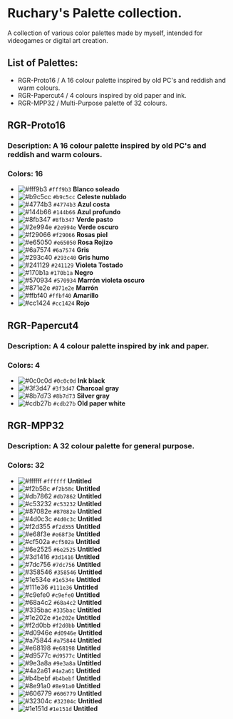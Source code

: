# **Ruchary's Palette collection.**
A collection of various color palettes made by myself, intended for videogames or digital art creation.

## List of Palettes:
* RGR-Proto16 / A 16 colour palette inspired by old PC's and reddish and warm colours. 
* RGR-Papercut4 / 4 colours inspired by old paper and ink.
* RGR-MPP32 / Multi-Purpose palette of 32 colours.

## RGR-Proto16
### Description: A 16 colour palette inspired by old PC's and reddish and warm colours.
### Colors: 16

* ![#fff9b3](https://placehold.co/15x15/fff9b3/fff9b3.png) `#fff9b3`	**Blanco soleado**
* ![#b9c5cc](https://placehold.co/15x15/b9c5cc/b9c5cc.png) `#b9c5cc`	**Celeste nublado**
* ![#4774b3](https://placehold.co/15x15/4774b3/4774b3.png) `#4774b3`	**Azul costa**
* ![#144b66](https://placehold.co/15x15/144b66/144b66.png) `#144b66`	**Azul profundo**
* ![#8fb347](https://placehold.co/15x15/8fb347/8fb347.png) `#8fb347`	**Verde pasto**
* ![#2e994e](https://placehold.co/15x15/2e994e/2e994e.png) `#2e994e`	**Verde oscuro**
* ![#f29066](https://placehold.co/15x15/f29066/f29066.png) `#f29066`	**Rosas piel**
* ![#e65050](https://placehold.co/15x15/e65050/e65050.png) `#e65050`	**Rosa Rojizo**
* ![#6a7574](https://placehold.co/15x15/6a7574/6a7574.png) `#6a7574`	**Gris**
* ![#293c40](https://placehold.co/15x15/293c40/293c40.png) `#293c40`	**Gris humo**
* ![#241129](https://placehold.co/15x15/241129/241129.png) `#241129`	**Violeta Tostado**
* ![#170b1a](https://placehold.co/15x15/170b1a/170b1a.png) `#170b1a`	**Negro**
* ![#570934](https://placehold.co/15x15/570934/570934.png) `#570934`	**Marrón violeta oscuro**
* ![#871e2e](https://placehold.co/15x15/871e2e/871e2e.png) `#871e2e`	**Marrón**
* ![#ffbf40](https://placehold.co/15x15/ffbf40/ffbf40.png) `#ffbf40`	**Amarillo**
* ![#cc1424](https://placehold.co/15x15/cc1424/cc1424.png) `#cc1424`	**Rojo**

## RGR-Papercut4
### Description: A 4 colour palette inspired by ink and paper.
### Colors: 4

* ![#0c0c0d](https://placehold.co/15x15/0c0c0d/0c0c0d.png) `#0c0c0d`	**Ink black**
* ![#3f3d47](https://placehold.co/15x15/3f3d47/3f3d47.png) `#3f3d47`	**Charcoal gray**
* ![#8b7d73](https://placehold.co/15x15/8b7d73/8b7d73.png) `#8b7d73`	**Silver gray**
* ![#cdb27b](https://placehold.co/15x15/cdb27b/cdb27b.png) `#cdb27b`	**Old paper white**

## RGR-MPP32
### Description: A 32 colour palette for general purpose.
### Colors: 32

* ![#ffffff](https://placehold.co/15x15/ffffff/ffffff.png) `#ffffff`	**Untitled**
* ![#f2b58c](https://placehold.co/15x15/f2b58c/f2b58c.png) `#f2b58c`	**Untitled**
* ![#db7862](https://placehold.co/15x15/db7862/db7862.png) `#db7862`	**Untitled**
* ![#c53232](https://placehold.co/15x15/c53232/c53232.png) `#c53232`	**Untitled**
* ![#87082e](https://placehold.co/15x15/87082e/87082e.png) `#87082e`	**Untitled**
* ![#4d0c3c](https://placehold.co/15x15/4d0c3c/4d0c3c.png) `#4d0c3c`	**Untitled**
* ![#f2d355](https://placehold.co/15x15/f2d355/f2d355.png) `#f2d355`	**Untitled**
* ![#e68f3e](https://placehold.co/15x15/e68f3e/e68f3e.png) `#e68f3e`	**Untitled**
* ![#cf502a](https://placehold.co/15x15/cf502a/cf502a.png) `#cf502a`	**Untitled**
* ![#6e2525](https://placehold.co/15x15/6e2525/6e2525.png) `#6e2525`	**Untitled**
* ![#3d1416](https://placehold.co/15x15/3d1416/3d1416.png) `#3d1416`	**Untitled**
* ![#7dc756](https://placehold.co/15x15/7dc756/7dc756.png) `#7dc756`	**Untitled**
* ![#358546](https://placehold.co/15x15/358546/358546.png) `#358546`	**Untitled**
* ![#1e534e](https://placehold.co/15x15/1e534e/1e534e.png) `#1e534e`	**Untitled**
* ![#111e36](https://placehold.co/15x15/111e36/111e36.png) `#111e36`	**Untitled**
* ![#c9efe0](https://placehold.co/15x15/c9efe0/c9efe0.png) `#c9efe0`	**Untitled**
* ![#68a4c2](https://placehold.co/15x15/68a4c2/68a4c2.png) `#68a4c2`	**Untitled**
* ![#335bac](https://placehold.co/15x15/335bac/335bac.png) `#335bac`	**Untitled**
* ![#1e202e](https://placehold.co/15x15/1e202e/1e202e.png) `#1e202e`	**Untitled**
* ![#f2d0bb](https://placehold.co/15x15/f2d0bb/f2d0bb.png) `#f2d0bb`	**Untitled**
* ![#d0946e](https://placehold.co/15x15/d0946e/d0946e.png) `#d0946e`	**Untitled**
* ![#a75844](https://placehold.co/15x15/a75844/a75844.png) `#a75844`	**Untitled**
* ![#e68198](https://placehold.co/15x15/e68198/e68198.png) `#e68198`	**Untitled**
* ![#d9577c](https://placehold.co/15x15/d9577c/d9577c.png) `#d9577c`	**Untitled**
* ![#9e3a8a](https://placehold.co/15x15/9e3a8a/9e3a8a.png) `#9e3a8a`	**Untitled**
* ![#4a2a61](https://placehold.co/15x15/4a2a61/4a2a61.png) `#4a2a61`	**Untitled**
* ![#b4bebf](https://placehold.co/15x15/b4bebf/b4bebf.png) `#b4bebf`	**Untitled**
* ![#8e91a0](https://placehold.co/15x15/8e91a0/8e91a0.png) `#8e91a0`	**Untitled**
* ![#606779](https://placehold.co/15x15/606779/606779.png) `#606779`	**Untitled**
* ![#32304c](https://placehold.co/15x15/32304c/32304c.png) `#32304c`	**Untitled**
* ![#1e151d](https://placehold.co/15x15/1e151d/1e151d.png) `#1e151d`	**Untitled**
